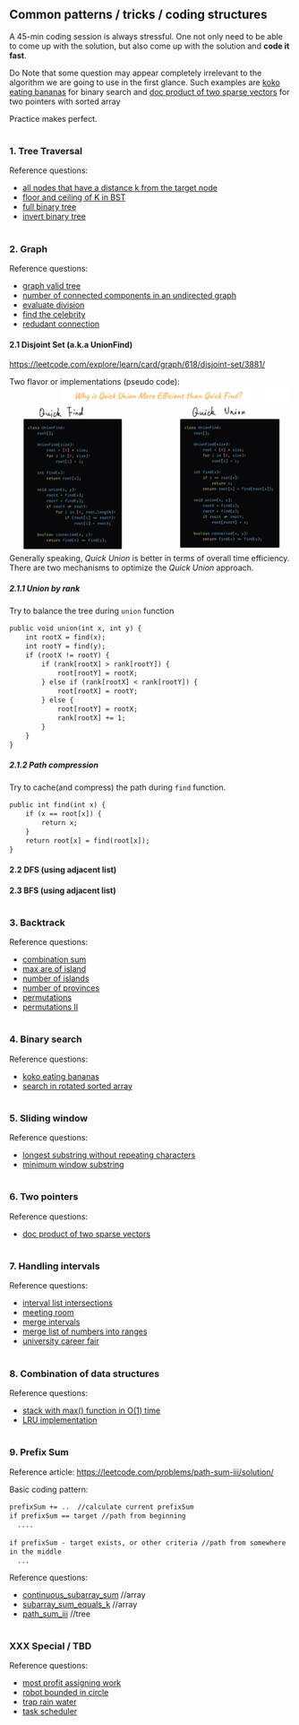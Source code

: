 ## Common patterns / tricks / coding structures
A 45-min coding session is always stressful. One not only need to be able to come up with the solution, 
but also come up with the solution and **code it fast**. 

Do Note that some question may appear completely irrelevant to the algorithm we are going to use in the first glance.
Such examples are [koko eating bananas](main/koko_eating_bananas.go) for binary search and [doc product of two sparse vectors](main/dot_product_of_two_sparse_vectors.go)
for two pointers with sorted array
 
Practice makes perfect.  
#

### 1. Tree Traversal  
Reference questions:
- [all nodes that have a distance k from the target node](main/all_nodes_distance_k_in_binary_tree.go)
- [floor and ceiling of K in BST](main/floor_and_ceiling_of_k_in_BST.go)
- [full binary tree](main/full_binary_tree.go)
- [invert binary tree](main/invert_binary_tree.go)

#

### 2. Graph 
Reference questions:
- [graph valid tree](main/graph_valid_tree.go)
- [number of connected components in an undirected graph](main/number_of_connected_components_in_undirected_graph.go)
- [evaluate division](main/evaluate_division.go)
- [find the celebrity](main/find_the_celebrity.go)
- [redudant connection](main/redundant_connection.go)

#### 2.1 Disjoint Set (a.k.a UnionFind)
https://leetcode.com/explore/learn/card/graph/618/disjoint-set/3881/

Two flavor or implementations (pseudo code):
![quick find vs. quick union](./docs/images/quick_find_and_quick_union.png)
Generally speaking, *Quick Union* is better in terms of overall time efficiency. There are two mechanisms to optimize the *Quick Union* approach.
##### 2.1.1 Union by rank
Try to balance the tree during `union` function
```
public void union(int x, int y) {
    int rootX = find(x);
    int rootY = find(y);
    if (rootX != rootY) {
        if (rank[rootX] > rank[rootY]) {
            root[rootY] = rootX;
        } else if (rank[rootX] < rank[rootY]) {
            root[rootX] = rootY;
        } else {
            root[rootY] = rootX;
            rank[rootX] += 1;
        }
    }
}
```
##### 2.1.2 Path compression
Try to cache(and compress) the path during `find` function. 
```
public int find(int x) {
    if (x == root[x]) {
        return x;
    }
    return root[x] = find(root[x]);
}
```

#### 2.2 DFS (using adjacent list)
#### 2.3 BFS (using adjacent list)

#

### 3. Backtrack 
Reference questions:
- [combination sum](main/combination_sum.go)
- [max are of island](main/max_area_of_island.go)
- [number of islands](main/number_of_islands.go)
- [number of provinces](main/number_of_provinces.go)
- [permutations](main/permutations.go)
- [permutations II](main/permutations_ii.go)

#

### 4. Binary search 
Reference questions:
- [koko eating bananas](main/koko_eating_bananas.go)
- [search in rotated sorted array](main/search_in_rotated_sorted_array.go)

#

### 5. Sliding window 
Reference questions:
- [longest substring without repeating characters](main/longest_substring_without_repeating_characters.go)
- [minimum window substring](main/minimum_window_substring.go)

#

### 6. Two pointers 
Reference questions:
- [doc product of two sparse vectors](main/dot_product_of_two_sparse_vectors.go)

#

### 7. Handling intervals
Reference questions:
- [interval list intersections](main/interval_list_intersections.go)
- [meeting room](main/meeting_room_II.go)
- [merge intervals](main/merge_intervals.go)
- [merge list of numbers into ranges](main/merge_list_of_numbers_into_ranges.go)
- [university career fair](main/university_career_fair.go)

#

### 8. Combination of data structures
Reference questions:
- [stack with max() function in O(1) time](main/max_stack.go)
- [LRU implementation](main/LRU_cache.go)

#

### 9. Prefix Sum
Reference article: https://leetcode.com/problems/path-sum-iii/solution/ 

Basic coding pattern:
```
prefixSum += ..  //calculate current prefixSum
if prefixSum == target //path from beginning
  ....

if prefixSum - target exists, or other criteria //path from somewhere in the middle
  ... 

```

Reference questions:
- [continuous_subarray_sum](main/continuous_subarray_sum.go) //array
- [subarray_sum_equals_k](main/subarray_sum_equals_k.go) //array
- [path_sum_iii](main/path_sum_iii.go) //tree

#

### XXX Special / TBD
Reference questions:
- [most profit assigning work](main/most_profit_assigning_work.go)
- [robot bounded in circle](main/robot_bounded_in_circle.go)
- [trap rain water](main/trap_rain_water.go)
- [task scheduler](main/task_scheduler.go)